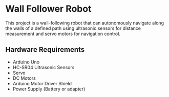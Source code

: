 # Wall Follower Robot

This project is a wall-following robot that can autonomously navigate along the walls of a defined path using ultrasonic sensors for distance measurement and servo motors for navigation control.

## Hardware Requirements

- Arduino Uno
- HC-SR04 Ultrasonic Sensors
- Servo
- DC Motors
- Arduino Motor Driver Shield 
- Power Supply (Battery or adapter)
